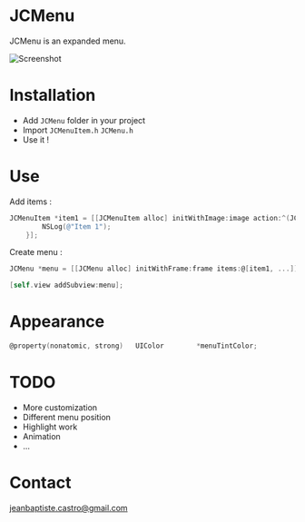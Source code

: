 JCMenu
===========

JCMenu is an expanded menu.

![Screenshot](https://github.com/jbaptistecastro/JCMenu/raw/master/jcmenu.gif)

Installation
============

* Add `JCMenu` folder in your project
* Import `JCMenuItem.h` `JCMenu.h` 
* Use it !

Use
===

Add items : 

``` objective-c
JCMenuItem *item1 = [[JCMenuItem alloc] initWithImage:image action:^(JCMenuItem *item){
        NSLog(@"Item 1");
    }];
```

Create menu : 

``` objective-c
JCMenu *menu = [[JCMenu alloc] initWithFrame:frame items:@[item1, ...]];

[self.view addSubview:menu];
```

Appearance
==========

``` objective-c
@property(nonatomic, strong)   UIColor        *menuTintColor;       
```

TODO
=====

* More customization
* Different menu position
* Highlight work
* Animation
* ...

Contact
=======

jeanbaptiste.castro@gmail.com